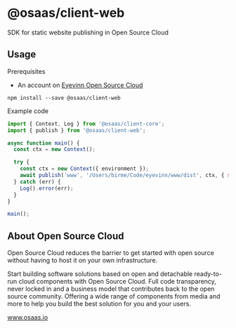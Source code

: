 # @osaas/client-web

SDK for static website publishing in Open Source Cloud

## Usage

Prerequisites

- An account on [Eyevinn Open Source Cloud](www.osaas.io)

```
npm install --save @osaas/client-web
```

Example code

```javascript
import { Context, Log } from '@osaas/client-core';
import { publish } from '@osaas/client-web';

async function main() {
  const ctx = new Context();

  try {
    const ctx = new Context({ environment });
    await publish('www', '/Users/birme/Code/eyevinn/www/dist', ctx, { sync: true });
  } catch (err) {
    Log().error(err);
  }
}

main();
```

## About Open Source Cloud

Open Source Cloud reduces the barrier to get started with open source without having to host it on your own infrastructure.

Start building software solutions based on open and detachable ready-to-run cloud components with Open Source Cloud. Full code transparency, never locked in and a business model that contributes back to the open source community. Offering a wide range of components from media and more to help you build the best solution for you and your users.

www.osaas.io
